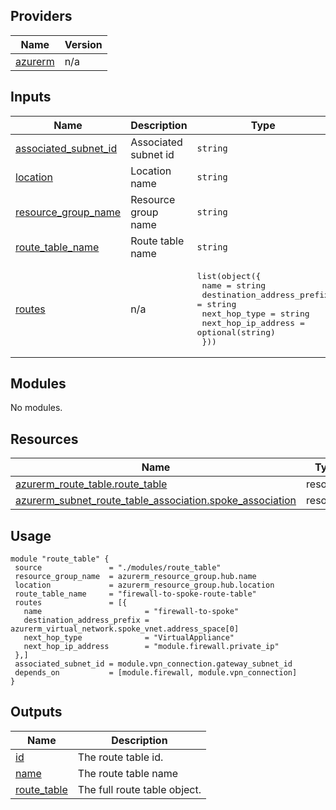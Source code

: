 ## Providers

| Name | Version |
|------|---------|
| <a name="provider_azurerm"></a> [azurerm](#provider\_azurerm) | n/a |
## Inputs

| Name | Description | Type | Default | Required |
|------|-------------|------|---------|:--------:|
| <a name="input_associated_subnet_id"></a> [associated\_subnet\_id](#input\_associated\_subnet\_id) | Associated subnet id | `string` | n/a | yes |
| <a name="input_location"></a> [location](#input\_location) | Location name | `string` | n/a | yes |
| <a name="input_resource_group_name"></a> [resource\_group\_name](#input\_resource\_group\_name) | Resource group name | `string` | n/a | yes |
| <a name="input_route_table_name"></a> [route\_table\_name](#input\_route\_table\_name) | Route table name | `string` | n/a | yes |
| <a name="input_routes"></a> [routes](#input\_routes) | n/a | <pre>list(object({<br>    name                       = string<br>    destination_address_prefix = string<br>    next_hop_type              = string<br>    next_hop_ip_address        = optional(string)<br>  }))</pre> | n/a | yes |
## Modules

No modules.
## Resources

| Name | Type |
|------|------|
| [azurerm_route_table.route_table](https://registry.terraform.io/providers/hashicorp/azurerm/latest/docs/resources/route_table) | resource |
| [azurerm_subnet_route_table_association.spoke_association](https://registry.terraform.io/providers/hashicorp/azurerm/latest/docs/resources/subnet_route_table_association) | resource |
## Usage
 ```hcl
module "route_table" {
  source               = "./modules/route_table"
  resource_group_name  = azurerm_resource_group.hub.name
  location             = azurerm_resource_group.hub.location
  route_table_name     = "firewall-to-spoke-route-table"
  routes               = [{
    name                       = "firewall-to-spoke"
    destination_address_prefix = azurerm_virtual_network.spoke_vnet.address_space[0]
    next_hop_type              = "VirtualAppliance"
    next_hop_ip_address        = "module.firewall.private_ip"
  },]
  associated_subnet_id = module.vpn_connection.gateway_subnet_id
  depends_on           = [module.firewall, module.vpn_connection]
}
 ```
## Outputs

| Name | Description |
|------|-------------|
| <a name="output_id"></a> [id](#output\_id) | The route table id. |
| <a name="output_name"></a> [name](#output\_name) | The route table name |
| <a name="output_route_table"></a> [route\_table](#output\_route\_table) | The full route table object. |
